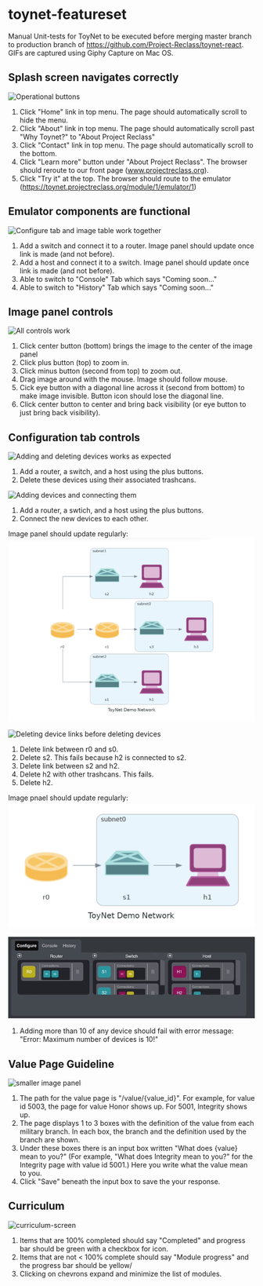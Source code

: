 # toynet-featureset
Manual Unit-tests for ToyNet to be executed before merging master branch to production branch of https://github.com/Project-Reclass/toynet-react.
GIFs are captured using Giphy Capture on Mac OS.

## Splash screen navigates correctly
![Operational buttons](https://github.com/Project-Reclass/toynet-featureset/blob/main/splashscreen.gif)

1. Click "Home" link in top menu. The page should automatically scroll to hide the menu.
2. Click "About" link in top menu. The page should automatically scroll past "Why Toynet?" to "About Project Reclass"
3. Click "Contact" link in top menu. The page should automatically scroll to the bottom.
4. Click "Learn more" button under "About Project Reclass". The browser should reroute to our front page (www.projectreclass.org).
5. Click "Try it" at the top. The browser should route to the emulator (https://toynet.projectreclass.org/module/1/emulator/1)

## Emulator components are functional
![Configure tab and image table work together](https://github.com/Project-Reclass/toynet-featureset/blob/main/responsive-image-blank-tabs.gif)

1. Add a switch and connect it to a router. Image panel should update once link is made (and not before).
2. Add a host and connect it to a switch. Image panel should update once link is made (and not before).
3. Able to switch to "Console" Tab which says "Coming soon..."
4. Able to switch to "History" Tab which says "Coming soon..."

## Image panel controls
![All controls work](https://github.com/Project-Reclass/toynet-featureset/blob/main/imagepanel.gif)

1. Click center button (bottom) brings the image to the center of the image panel
2. Click plus button (top) to zoom in.
3. Click minus button (second from top) to zoom out.
4. Drag image around with the mouse. Image should follow mouse.
5. Cick eye button with a diagonal line across it (second from bottom) to make image invisible. Button icon should lose the diagonal line.
6. Click center button to center and bring back visibility (or eye button to just bring back visibility).

## Configuration tab controls
![Adding and deleting devices works as expected](https://github.com/Project-Reclass/toynet-featureset/blob/main/add-delete-devices.gif)

1. Add a router, a switch, and a host using the plus buttons.
2. Delete these devices using their associated trashcans.

![Adding devices and connecting them](https://github.com/Project-Reclass/toynet-featureset/blob/main/connectingdevices.gif)
1. Add a router, a swtich, and a host using the plus buttons.
2. Connect the new devices to each other.

Image panel should update regularly:
![larger image panel](https://github.com/Project-Reclass/toynet-featureset/blob/main/connected-devices.png)

![Deleting device links before deleting devices](https://github.com/Project-Reclass/toynet-featureset/blob/main/deleting-linked-devices.gif)
1. Delete link between r0 and s0.
2. Delete s2. This fails because h2 is connected to s2.
3. Delete link between s2 and h2.
4. Delete h2 with other trashcans. This fails.
5. Delete h2.

Image pnael should update regularly:
![smaller image panel](https://github.com/Project-Reclass/toynet-featureset/blob/main/links-deleted.png)

![Adding too many devices](https://github.com/Project-Reclass/toynet-featureset/blob/main/too-many-devices-error.gif)
1. Adding more than 10 of any device should fail with error message: "Error: Maximum number of devices is 10!"

## Value Page Guideline
![smaller image panel](https://github.com/Project-Reclass/toynet-featureset/blob/main/value_page_instructions.gif)
1. The path for the value page is "/value/{value_id}". For example, for value id 5003, the page for value Honor shows up. For 5001, Integrity shows up.
2. The page displays 1 to 3 boxes with the definition of the value from each military branch. In each box, the branch and the definition used by the branch are shown.
3. Under these boxes there is an input box written "What does {value} mean to you?" (For example, "What does Integrity mean to you?" for the Integrity page with value id 5001.) Here you write what the value mean to you.
4. Click "Save" beneath the input box to save the your response.

## Curriculum
![curriculum-screen](curriculum-screen.jpg)
1.  Items that are 100% completed should say "Completed" and progress bar should be green with a checkbox for icon.
2. Items that are not < 100% complete should say "Module progress" and the progress bar should be yellow/
3. Clicking on chevrons expand and minimize the list of modules.